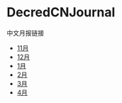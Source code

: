# DecredCNJournal
中文月报链接

* [11月](https://github.com/Guang168/DecredCNJournal/blob/master/201811_DecredJournalCN.md)<br/>
* [12月](https://github.com/Guang168/DecredCNJournal/blob/master/201812_DecredJournalCN.md)<br/>
* [1月](https://github.com/Guang168/DecredCNJournal/blob/master/201901_DecredJournalCN.md)<br/>
* [2月](https://github.com/Guang168/DecredCNJournal/blob/master/201902_DecredJournalCN.md)<br/>
* [3月](https://github.com/Guang168/DecredCNJournal/blob/master/201903_DecredJournalCN.md)<br/>
* [4月](https://github.com/Guang168/DecredCNJournal/blob/master/201904_DecredJournalCN.md)<br/>

